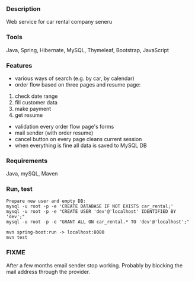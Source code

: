
### Description
Web service for car rental company seneru

### Tools
Java, Spring, Hibernate, MySQL, Thymeleaf, Bootstrap, JavaScript

### Features
- various ways of search (e.g. by car, by calendar)
- order flow based on three pages and resume page:
1. check date range
2. fill customer data 
3. make payment 
4. get resume
- validation every order flow page's forms
- mail sender (with order resume)
- cancel button on every page cleans current session
- when everything is fine all data is saved to MySQL DB

### Requirements
Java, mySQL, Maven

### Run, test
```
Prepare new user and empty DB:
mysql -u root -p -e 'CREATE DATABASE IF NOT EXISTS car_rental;'
mysql -u root -p -e "CREATE USER 'dev'@'localhost' IDENTIFIED BY 'dev';"
mysql -u root -p -e "GRANT ALL ON car_rental.* TO 'dev'@'localhost';"

mvn spring-boot:run -> localhost:8080
mvn test
```



### FIXME
After a few months email sender stop working. Probably by blocking the mail address through the provider.

